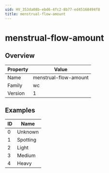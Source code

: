 ```yaml
---
uid: HV_353da08b-ebd6-4fc2-8b77-ed45168494f8
title: menstrual-flow-amount
---
```


# menstrual-flow-amount

## Overview

Property|Value
---|--- 
Name|menstrual-flow-amount 
Family|wc 
Version|1

## Examples

ID|Name
---|--- 
0|Unknown 
1|Spotting 
2|Light 
3|Medium 
4|Heavy